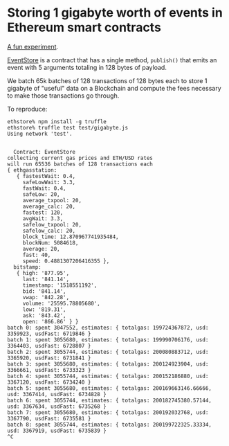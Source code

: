 # Storing 1 gigabyte worth of events in Ethereum smart contracts

[A fun experiment](test/gigabyte.js).

[EventStore](contracts/EventStore.sol) is a contract that has a single method, `publish()` that emits an event with 5 arguments totaling in 128 bytes of payload.

We batch 65k batches of 128 transactions of 128 bytes each to store 1 gigabyte of "useful" data on a Blockchain and compute
the fees necessary to make those transactions go through.

To reproduce:

```
ethstore% npm install -g truffle
ethstore% truffle test test/gigabyte.js 
Using network 'test'.


  Contract: EventStore
collecting current gas prices and ETH/USD rates
will run 65536 batches of 128 transactions each
{ ethgasstation: 
   { fastestWait: 0.4,
     safeLowWait: 3.3,
     fastWait: 0.4,
     safeLow: 20,
     average_txpool: 20,
     average_calc: 20,
     fastest: 120,
     avgWait: 3.3,
     safelow_txpool: 20,
     safelow_calc: 20,
     block_time: 12.870967741935484,
     blockNum: 5084618,
     average: 20,
     fast: 40,
     speed: 0.4881307206416355 },
  bitstamp: 
   { high: '877.95',
     last: '841.14',
     timestamp: '1518551192',
     bid: '841.14',
     vwap: '842.28',
     volume: '25595.78805680',
     low: '819.31',
     ask: '843.42',
     open: '866.86' } }
batch 0: spent 3047552, estimates: { totalgas: 199724367872, usd: 3359923, usdFast: 6719846 }
batch 1: spent 3055680, estimates: { totalgas: 199990706176, usd: 3364403, usdFast: 6728807 }
batch 2: spent 3055744, estimates: { totalgas: 200080883712, usd: 3365920, usdFast: 6731841 }
batch 3: spent 3055680, estimates: { totalgas: 200124923904, usd: 3366661, usdFast: 6733323 }
batch 4: spent 3055744, estimates: { totalgas: 200152186880, usd: 3367120, usdFast: 6734240 }
batch 5: spent 3055680, estimates: { totalgas: 200169663146.66666, usd: 3367414, usdFast: 6734828 }
batch 6: spent 3055744, estimates: { totalgas: 200182745380.57144, usd: 3367634, usdFast: 6735268 }
batch 7: spent 3055680, estimates: { totalgas: 200192032768, usd: 3367790, usdFast: 6735581 }
batch 8: spent 3055744, estimates: { totalgas: 200199722325.33334, usd: 3367919, usdFast: 6735839 }
^C
```

